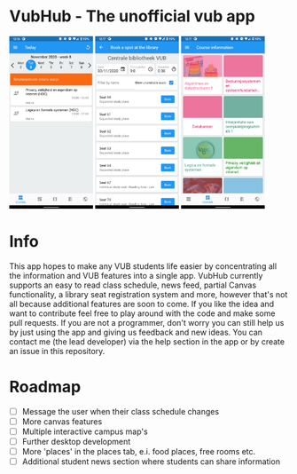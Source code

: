 # VubHub - The unofficial vub app

<p float="left">
    <img src="/screenshots/screenshot.png" width="30%" heigh="30%" />
    <img src="/screenshots/screenshot-2.png" width="30%" height="30%" />
    <img src="/screenshots/screenshot-3.png" width="30%" height="30%" />
</p>

# Info
This app hopes to make any VUB students life easier by concentrating all the information and VUB features into a single app.
VubHub currently supports an easy to read class schedule, news feed, partial Canvas functionality, a library seat registration
system and more, however that's not all because additional features are soon to come. If you like the idea and want to contribute
feel free to play around with the code and make some pull requests. If you are not a programmer, don't worry you can still
help us by just using the app and giving us feedback and new ideas. You can contact me (the lead developer) via the help
section in the app or by create an issue in this repository.

# Roadmap
- [ ] Message the user when their class schedule changes
- [ ] More canvas features
- [ ] Multiple interactive campus map's
- [ ] Further desktop development
- [ ] More 'places' in the places tab, e.i. food places, free rooms etc.
- [ ] Additional student news section where students can share information

